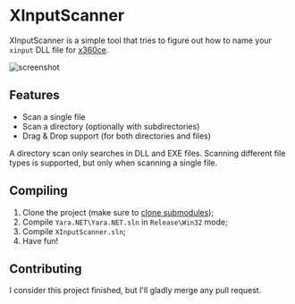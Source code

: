 # XInputScanner

XInputScanner is a simple tool that tries to figure out how to name your `xinput` DLL file for [x360ce](http://www.x360ce.com).

![screenshot](http://i.imgur.com/TGflGxW.png)

## Features

- Scan a single file
- Scan a directory (optionally with subdirectories)
- Drag & Drop support (for both directories and files)

A directory scan only searches in DLL and EXE files. Scanning different file types is supported, but only when scanning a single file.

## Compiling

1. Clone the project (make sure to [clone submodules](http://stackoverflow.com/questions/3796927/how-to-git-clone-including-submodules));
2. Compile `Yara.NET\Yara.NET.sln` in `Release\Win32` mode;
3. Compile `XInputScanner.sln`;
4. Have fun!

## Contributing

I consider this project finished, but I'll gladly merge any pull request. 